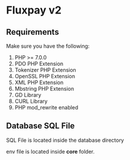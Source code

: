 # Fluxpay v2

## Requirements

Make sure you have the following:
		<ol>
			<li>PHP >= 7.0.0</li>
			<li>PDO PHP Extension</li>
			<li>Tokenizer PHP Extension</li>
			<li>OpenSSL PHP Extension</li>
			<li>XML PHP Extension</li>
			<li>Mbstring PHP Extension</li>
			<li>GD Library</li>
			<li>CURL Library</li>
			<li>PHP mod_rewrite enabled</li>
		</ol> 

## Database SQL File
SQL File is located inside the database directory

env file is located inside <b>core</b> folder.